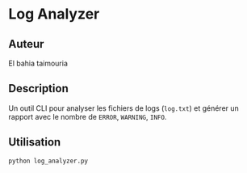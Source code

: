 # Log Analyzer

## Auteur
El bahia taimouria

## Description
Un outil CLI pour analyser les fichiers de logs (`log.txt`) et générer un rapport avec le nombre de `ERROR`, `WARNING`, `INFO`.

## Utilisation
```bash
python log_analyzer.py
